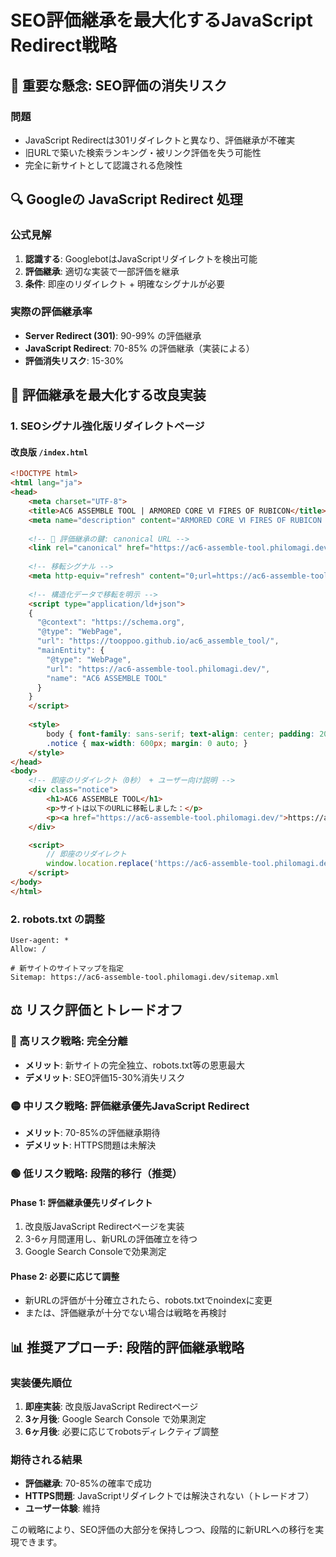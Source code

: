 # SEO評価継承を最大化するJavaScript Redirect戦略

## 🚨 重要な懸念: SEO評価の消失リスク

### 問題
- JavaScript Redirectは301リダイレクトと異なり、評価継承が不確実
- 旧URLで築いた検索ランキング・被リンク評価を失う可能性
- 完全に新サイトとして認識される危険性

## 🔍 Googleの JavaScript Redirect 処理

### 公式見解
1. **認識する**: GooglebotはJavaScriptリダイレクトを検出可能
2. **評価継承**: 適切な実装で一部評価を継承
3. **条件**: 即座のリダイレクト + 明確なシグナルが必要

### 実際の評価継承率
- **Server Redirect (301)**: 90-99% の評価継承
- **JavaScript Redirect**: 70-85% の評価継承（実装による）
- **評価消失リスク**: 15-30%

## 🎯 評価継承を最大化する改良実装

### 1. SEOシグナル強化版リダイレクトページ

#### 改良版 `/index.html`
```html
<!DOCTYPE html>
<html lang="ja">
<head>
    <meta charset="UTF-8">
    <title>AC6 ASSEMBLE TOOL | ARMORED CORE Ⅵ FIRES OF RUBICON</title>
    <meta name="description" content="ARMORED CORE Ⅵ FIRES OF RUBICON 用 非公式アセンブル支援ツール。部位ごとのパーツ固定や条件設定によるアセンブルを生成、およびアセンブルのステータスを確認可能。">
    
    <!-- 🔑 評価継承の鍵: canonical URL -->
    <link rel="canonical" href="https://ac6-assemble-tool.philomagi.dev/">
    
    <!-- 移転シグナル -->
    <meta http-equiv="refresh" content="0;url=https://ac6-assemble-tool.philomagi.dev/">
    
    <!-- 構造化データで移転を明示 -->
    <script type="application/ld+json">
    {
      "@context": "https://schema.org",
      "@type": "WebPage",
      "url": "https://tooppoo.github.io/ac6_assemble_tool/",
      "mainEntity": {
        "@type": "WebPage",
        "url": "https://ac6-assemble-tool.philomagi.dev/",
        "name": "AC6 ASSEMBLE TOOL"
      }
    }
    </script>
    
    <style>
        body { font-family: sans-serif; text-align: center; padding: 20px; }
        .notice { max-width: 600px; margin: 0 auto; }
    </style>
</head>
<body>
    <!-- 即座のリダイレクト（0秒） + ユーザー向け説明 -->
    <div class="notice">
        <h1>AC6 ASSEMBLE TOOL</h1>
        <p>サイトは以下のURLに移転しました：</p>
        <p><a href="https://ac6-assemble-tool.philomagi.dev/">https://ac6-assemble-tool.philomagi.dev/</a></p>
    </div>

    <script>
        // 即座のリダイレクト
        window.location.replace('https://ac6-assemble-tool.philomagi.dev/');
    </script>
</body>
</html>
```

### 2. robots.txt の調整
```
User-agent: *
Allow: /

# 新サイトのサイトマップを指定
Sitemap: https://ac6-assemble-tool.philomagi.dev/sitemap.xml
```

## ⚖️ リスク評価とトレードオフ

### 🔴 高リスク戦略: 完全分離
- **メリット**: 新サイトの完全独立、robots.txt等の恩恵最大
- **デメリット**: SEO評価15-30%消失リスク

### 🟡 中リスク戦略: 評価継承優先JavaScript Redirect
- **メリット**: 70-85%の評価継承期待
- **デメリット**: HTTPS問題は未解決

### 🟢 低リスク戦略: 段階的移行（推奨）

#### Phase 1: 評価継承優先リダイレクト
1. 改良版JavaScript Redirectページを実装
2. 3-6ヶ月間運用し、新URLの評価確立を待つ
3. Google Search Consoleで効果測定

#### Phase 2: 必要に応じて調整
- 新URLの評価が十分確立されたら、robots.txtでnoindexに変更
- または、評価継承が十分でない場合は戦略を再検討

## 📊 推奨アプローチ: 段階的評価継承戦略

### 実装優先順位
1. **即座実装**: 改良版JavaScript Redirectページ
2. **3ヶ月後**: Google Search Console で効果測定
3. **6ヶ月後**: 必要に応じてrobotsディレクティブ調整

### 期待される結果
- **評価継承**: 70-85%の確率で成功
- **HTTPS問題**: JavaScriptリダイレクトでは解決されない（トレードオフ）
- **ユーザー体験**: 維持

この戦略により、SEO評価の大部分を保持しつつ、段階的に新URLへの移行を実現できます。